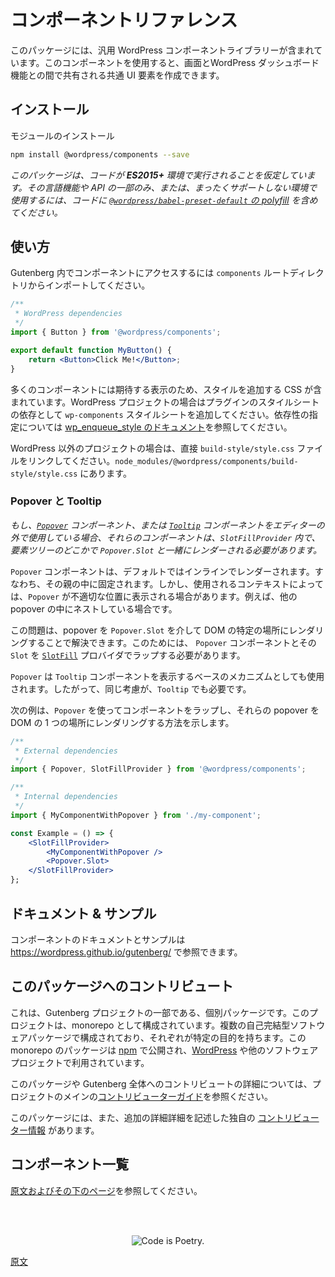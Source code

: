 <!--
# Component Reference

This package includes a library of generic WordPress components to be used for creating common UI elements shared between screens and features of the WordPress dashboard.
-->
# コンポーネントリファレンス

このパッケージには、汎用 WordPress コンポーネントライブラリーが含まれています。このコンポーネントを使用すると、画面とWordPress ダッシュボード機能との間で共有される共通 UI 要素を作成できます。

<!--
## Installation

Install the module

```bash
npm install @wordpress/components --save
```
-->
## インストール

モジュールのインストール

```bash
npm install @wordpress/components --save
```

<!--
_This package assumes that your code will run in an **ES2015+** environment. If you're using an environment that has limited or no support for such language features and APIs, you should include [the polyfill shipped in `@wordpress/babel-preset-default`](https://github.com/WordPress/gutenberg/tree/HEAD/packages/babel-preset-default#polyfill) in your code._
 -->
_このパッケージは、コードが **ES2015+** 環境で実行されることを仮定しています。その言語機能や API の一部のみ、または、まったくサポートしない環境で使用するには、コードに [`@wordpress/babel-preset-default` の polyfill](https://github.com/WordPress/gutenberg/tree/trunk/packages/babel-preset-default#polyfill) を含めてください。_

<!--
## Usage

Within Gutenberg, these components can be accessed by importing from the `components` root directory:
-->
## 使い方

Gutenberg 内でコンポーネントにアクセスするには `components` ルートディレクトリからインポートしてください。

```jsx
/**
 * WordPress dependencies
 */
import { Button } from '@wordpress/components';

export default function MyButton() {
	return <Button>Click Me!</Button>;
}
```

<!--
Many components include CSS to add style, you will need to add in order to appear correctly. Within WordPress, add the `wp-components` stylesheet as a dependency of your plugin's stylesheet. See [wp_enqueue_style documentation](https://developer.wordpress.org/reference/functions/wp_enqueue_style/#parameters) for how to specify dependencies.

In non-WordPress projects, link to the `build-style/style.css` file directly, it is located at `node_modules/@wordpress/components/build-style/style.css`.
-->
多くのコンポーネントには期待する表示のため、スタイルを追加する CSS が含まれています。WordPress プロジェクトの場合はプラグインのスタイルシートの依存として `wp-components` スタイルシートを追加してください。依存性の指定については [wp_enqueue_style のドキュメント](https://developer.wordpress.org/reference/functions/wp_enqueue_style/#parameters)を参照してください。

WordPress 以外のプロジェクトの場合は、直接 `build-style/style.css` ファイルをリンクしてください。`node_modules/@wordpress/components/build-style/style.css` にあります。

<!-- 
### Popovers and Tooltips
 -->
### Popover と Tooltip

<!-- 
_If you're using [`Popover`](/packages/components/src/popover/README.md) or [`Tooltip`](/packages/components/src/tooltip/README.md) components outside of the editor, make sure they are rendered within a `SlotFillProvider` and with a `Popover.Slot` somewhere up the element tree._
 -->
_もし、[`Popover`](https://github.com/WordPress/gutenberg/blob/trunk/packages/components/src/popover/README.md) コンポーネント、または [`Tooltip`](https://github.com/WordPress/gutenberg/blob/trunk/packages/components/src/tooltip/README.md) コンポーネントをエディターの外で使用している場合、それらのコンポーネントは、`SlotFillProvider` 内で、要素ツリーのどこかで `Popover.Slot` と一緒にレンダーされる必要があります。_

<!-- 
By default, the `Popover` component will render inline i.e. within its
parent to which it should anchor. Depending upon the context in which the
`Popover` is being consumed, this might lead to incorrect positioning. For
example, when being nested within another popover.
 -->
`Popover` コンポーネントは、デフォルトではインラインでレンダーされます。すなわち、その親の中に固定されます。しかし、使用されるコンテキストによっては、`Popover` が不適切な位置に表示される場合があります。例えば、他の popover の中にネストしている場合です。

<!-- 
This issue can be solved by rendering popovers to a specific location in the DOM via the
`Popover.Slot`. For this to work, you will need your use of the `Popover`
component and its `Slot` to be wrapped in a [`SlotFill`](/packages/components/src/slot-fill/README.md) provider.
 -->
この問題は、popover を `Popover.Slot` を介して DOM の特定の場所にレンダリングすることで解決できます。このためには、 `Popover` コンポーネントとその `Slot` を [`SlotFill`](https://github.com/WordPress/gutenberg/blob/trunk/packages/components/src/slot-fill/README.md) プロバイダでラップする必要があります。

<!-- 
A `Popover` is also used as the underlying mechanism to display `Tooltip` components.
So the same considerations should be applied to them.
 -->
`Popover` は `Tooltip` コンポーネントを表示するベースのメカニズムとしても使用されます。したがって、同じ考慮が、`Tooltip` でも必要です。

<!-- 
The following example illustrates how you can wrap a component using a
`Popover` and have those popovers render to a single location in the DOM.
 -->
次の例は、`Popover` を使ってコンポーネントをラップし、それらの popover を DOM の 1 つの場所にレンダリングする方法を示します。

```jsx
/**
 * External dependencies
 */
import { Popover, SlotFillProvider } from '@wordpress/components';

/**
 * Internal dependencies
 */
import { MyComponentWithPopover } from './my-component';

const Example = () => {
	<SlotFillProvider>
		<MyComponentWithPopover />
		<Popover.Slot>
	</SlotFillProvider>
};
```

<!--
## Docs & examples
 -->
## ドキュメント & サンプル

<!--
You can browse the components docs and examples at https://wordpress.github.io/gutenberg/
 -->
コンポーネントのドキュメントとサンプルは https://wordpress.github.io/gutenberg/ で参照できます。

<!--
## Contributing
 -->
<!-- 
## コントリビューティング
 -->
<!--
See [CONTRIBUTING.md](/packages/components/CONTRIBUTING.md) for the contributing guidelines for the `@wordpress/components` package.
 -->
<!--  
`@wordpress/components` パッケージへのコントリビュートのガイドラインの詳細については [CONTRIBUTING.md](https://github.com/WordPress/gutenberg/blob/trunk/packages/components/CONTRIBUTING.md) を参照してください。
 -->
<!-- 
## Contributing to this package
 -->
## このパッケージへのコントリビュート

<!-- 
This is an individual package that's part of the Gutenberg project. The project is organized as a monorepo. It's made up of multiple self-contained software packages, each with a specific purpose. The packages in this monorepo are published to [npm](https://www.npmjs.com/) and used by [WordPress](https://make.wordpress.org/core/) as well as other software projects.
 -->
これは、Gutenberg プロジェクトの一部である、個別パッケージです。このプロジェクトは、monorepo として構成されています。複数の自己完結型ソフトウェアパッケージで構成されており、それぞれが特定の目的を持ちます。この monorepo のパッケージは [npm](https://www.npmjs.com/) で公開され、[WordPress](https://make.wordpress.org/core/) や他のソフトウェアプロジェクトで利用されています。

<!-- 
To find out more about contributing to this package or Gutenberg as a whole, please read the project's main [contributor guide](https://github.com/WordPress/gutenberg/tree/HEAD/CONTRIBUTING.md).
 -->
このパッケージや Gutenberg 全体へのコントリビュートの詳細については、プロジェクトのメインの[コントリビューターガイド](https://ja.wordpress.org/team/handbook/block-editor/contributors/)を参照ください。

<!-- 
This package also has its own [contributing information](https://github.com/WordPress/gutenberg/tree/HEAD/packages/components/CONTRIBUTING.md) where you can find additional details.
 -->
このパッケージには、また、追加の詳細詳細を記述した独自の [コントリビューター情報](https://github.com/WordPress/gutenberg/blob/trunk/packages/components/CONTRIBUTING.md) があります。

## コンポーネント一覧

[原文およびその下のページ](https://developer.wordpress.org/block-editor/reference-guides/components/)を参照してください。

<br /><br /><p align="center"><img src="https://s.w.org/style/images/codeispoetry.png?1" alt="Code is Poetry." /></p>

[原文](https://github.com/WordPress/gutenberg/blob/trunk/packages/components/README.md)
